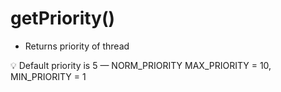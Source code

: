 # getPriority()

- Returns priority of thread

💡 Default priority is 5 — NORM_PRIORITY
   MAX_PRIORITY = 10, MIN_PRIORITY = 1

